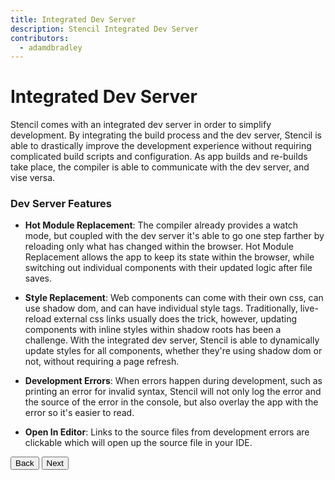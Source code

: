 ```yaml
---
title: Integrated Dev Server
description: Stencil Integrated Dev Server
contributors:
  - adamdbradley
---
```


# Integrated Dev Server

Stencil comes with an integrated dev server in order to simplify development. By integrating the build process and the dev server, Stencil is able to drastically improve the development experience without requiring complicated build scripts and configuration. As app builds and re-builds take place, the compiler is able to communicate with the dev server, and vise versa.


### Dev Server Features

- __Hot Module Replacement__: The compiler already provides a watch mode, but coupled with the dev server it's able to go one step farther by reloading only what has changed within the browser. Hot Module Replacement allows the app to keep its state within the browser, while switching out individual components with their updated logic after file saves.

- __Style Replacement__: Web components can come with their own css, can use shadow dom, and can have individual style tags. Traditionally, live-reload external css links usually does the trick, however, updating components with inline styles within shadow roots has been a challenge. With the integrated dev server, Stencil is able to dynamically update styles for all components, whether they're using shadow dom or not, without requiring a page refresh.

- __Development Errors__: When errors happen during development, such as printing an error for invalid syntax, Stencil will not only log the error and the source of the error in the console, but also overlay the app with the error so it's easier to read.

- __Open In Editor__: Links to the source files from development errors are clickable which will open up the source file in your IDE.


<stencil-route-link url="/docs/config" router="#router" custom="true">
  <button class="pull-left btn btn--secondary">
    Back
  </button>
</stencil-route-link>

<stencil-route-link url="/docs/hot-module-replacement" custom="true">
  <button class='pull-right btn btn--primary'>
    Next
  </button>
</stencil-route-link>